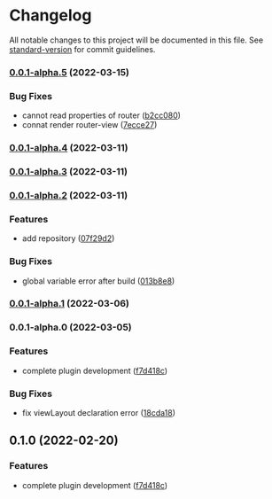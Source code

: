# Changelog

All notable changes to this project will be documented in this file. See [standard-version](https://github.com/conventional-changelog/standard-version) for commit guidelines.

### [0.0.1-alpha.5](https://github.com/wivi1995/vue-layouter/compare/v0.0.1-alpha.4...v0.0.1-alpha.5) (2022-03-15)


### Bug Fixes

* cannot read properties of router ([b2cc080](https://github.com/wivi1995/vue-layouter/commit/b2cc08080a8c52576af2b430bdfc33b709008cd1))
* connat render router-view ([7ecce27](https://github.com/wivi1995/vue-layouter/commit/7ecce27102f1587b7cf6851de22eb6eb77f86e58))

### [0.0.1-alpha.4](https://github.com/wivi1995/vue-layouter/compare/v0.0.1-alpha.3...v0.0.1-alpha.4) (2022-03-11)

### [0.0.1-alpha.3](https://github.com/wivi1995/vue-layouter/compare/v0.0.1-alpha.2...v0.0.1-alpha.3) (2022-03-11)

### [0.0.1-alpha.2](https://github.com/wivi1995/vue-layouter/compare/v0.0.1-alpha.1...v0.0.1-alpha.2) (2022-03-11)


### Features

* add repository ([07f29d2](https://github.com/wivi1995/vue-layouter/commit/07f29d25f3ddf91fd0a43229fa097d72065a93f7))


### Bug Fixes

* global variable error after build ([013b8e8](https://github.com/wivi1995/vue-layouter/commit/013b8e8a38705a41dbdd42b4f173577e0f0e9e8c))

### [0.0.1-alpha.1](https://github.com/wivi1995/vue-layouter/compare/v0.0.1-alpha.0...v0.0.1-alpha.1) (2022-03-06)

### 0.0.1-alpha.0 (2022-03-05)


### Features

* complete plugin development ([f7d418c](https://github.com/wivi1995/vue-layouter/commit/f7d418cb3c95e6a7ed66aa2d4866b5cc54a67d91))


### Bug Fixes

* fix viewLayout declaration error ([18cda18](https://github.com/wivi1995/vue-layouter/commit/18cda18ee29d1da615dbf100025a4442f9d2edd0))

## 0.1.0 (2022-02-20)


### Features

* complete plugin development ([f7d418c](https://github.com/Linnanli/vue-layouter/commit/f7d418cb3c95e6a7ed66aa2d4866b5cc54a67d91))
